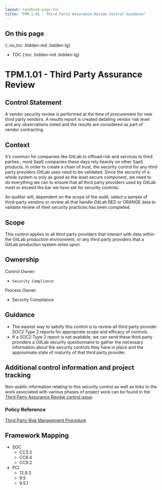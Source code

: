 ```yaml
---
layout: handbook-page-toc
title: "TPM.1.01 - Third Party Assurance Review Control Guidance"
---
```


## On this page
{:.no_toc .hidden-md .hidden-lg}

- TOC
{:toc .hidden-md .hidden-lg}

# TPM.1.01 - Third Party Assurance Review

## Control Statement

A vendor security review is performed at the time of procurement for new third party vendors. A results report is created detailing vendor risk level and any observations noted and the results are considered as part of vendor contracting.

## Context

It's common for companies like GitLab to offload risk and services to third parties.; most SaaS companies these days rely heavily on other SaaS products. In order to create a chain of trust, the security control for any third party providers GitLab uses need to be validated. Since the security of a whole system is only as good as the least secure component, we need to do everything we can to ensure that all third party providers used by GitLab meet or exceed the bar we have set for security controls.

An auditor will, dependent on the scope of the audit, select a sample of third-party vendors or review all that handle GitLab RED or ORANGE data to validate review of their security practices has been completed.

## Scope

This control applies to all third party providers that interact with data within the GitLab production environment, or any third party providers that a GitLab production system relies upon.

## Ownership

Control Owner:

* `Security Compliance`

Process Owner:

* Security Compliance

##  Guidance

* The easiest way to satisfy this control is to review all third party provider SOC2 Type 2 reports for appropriate scope and efficacy of controls.
* If a SOC2 Type 2 report is not available, we can send these third party providers a GitLab security questionnaire to gather the necessary information about the security controls they have in place and the approximate state of maturity of that third party provider.

## Additional control information and project tracking

Non-public information relating to this security control as well as links to the work associated with various phases of project work can be found in the [Third Party Assurance Review control issue](https://gitlab.com/gitlab-com/gl-security/security-assurance/sec-compliance/compliance/issues/922).

### Policy Reference

[Third Party Risk Management Procedure](/handbook/security/security-assurance/security-risk/third-party-risk-management.html)

## Framework Mapping


* SOC
  * CC3.2
  * CC6.4
  * CC9.2
* PCI
  * 12.8.3
  * 9.5
  * 9.5.1

